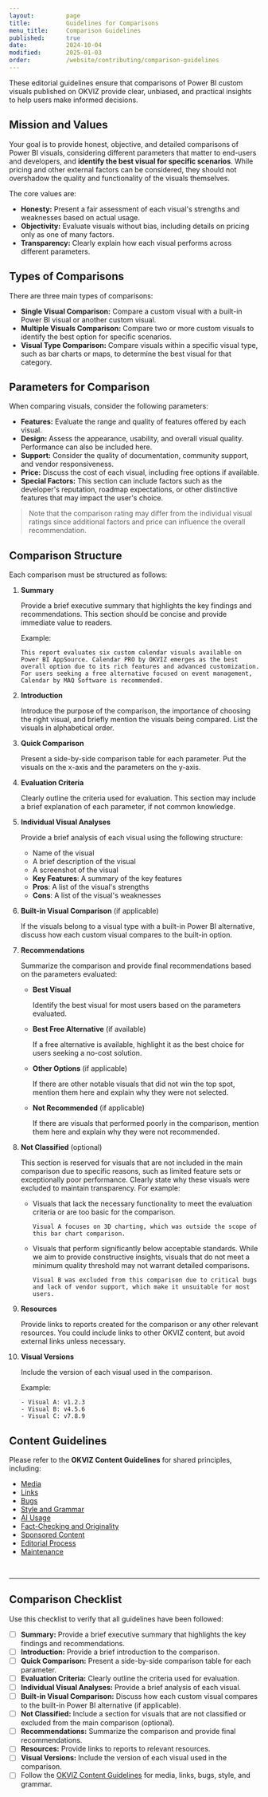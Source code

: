 ```yaml
---
layout:         page
title:          Guidelines for Comparisons
menu_title:     Comparison Guidelines
published:      true
date:           2024-10-04
modified:       2025-01-03
order:          /website/contributing/comparison-guidelines
---
```


These editorial guidelines ensure that comparisons of Power BI custom visuals published on OKVIZ provide clear, unbiased, and practical insights to help users make informed decisions.

## Mission and Values

Your goal is to provide honest, objective, and detailed comparisons of Power BI visuals, considering different parameters that matter to end-users and developers, and **identify the best visual for specific scenarios**. While pricing and other external factors can be considered, they should not overshadow the quality and functionality of the visuals themselves. 

The core values are:

- **Honesty:** Present a fair assessment of each visual's strengths and weaknesses based on actual usage.
- **Objectivity:** Evaluate visuals without bias, including details on pricing only as one of many factors.
- **Transparency:** Clearly explain how each visual performs across different parameters.

## Types of Comparisons

There are three main types of comparisons:
- **Single Visual Comparison:** Compare a custom visual with a built-in Power BI visual or another custom visual.
- **Multiple Visuals Comparison:** Compare two or more custom visuals to identify the best option for specific scenarios.
- **Visual Type Comparison:** Compare visuals within a specific visual type, such as bar charts or maps, to determine the best visual for that category.

## Parameters for Comparison

When comparing visuals, consider the following parameters:

- **Features:** Evaluate the range and quality of features offered by each visual.
- **Design:** Assess the appearance, usability, and overall visual quality. Performance can also be included here.
- **Support:** Consider the quality of documentation, community support, and vendor responsiveness.
- **Price:** Discuss the cost of each visual, including free options if available.
- **Special Factors:** This section can include factors such as the developer's reputation, roadmap expectations, or other distinctive features that may impact the user's choice.

> Note that the comparison rating may differ from the individual visual ratings since additional factors and price can influence the overall recommendation.

## Comparison Structure
Each comparison must be structured as follows:

1. **Summary**

   Provide a brief executive summary that highlights the key findings and recommendations. This section should be concise and provide immediate value to readers.

   Example:

   `This report evaluates six custom calendar visuals available on Power BI AppSource. Calendar PRO by OKVIZ emerges as the best overall option due to its rich features and advanced customization. For users seeking a free alternative focused on event management, Calendar by MAQ Software is recommended.`

2. **Introduction**  

   Introduce the purpose of the comparison, the importance of choosing the right visual, and briefly mention the visuals being compared. List the visuals in alphabetical order.

3. **Quick Comparison**  

   Present a side-by-side comparison table for each parameter. Put the visuals on the x-axis and the parameters on the y-axis.

4. **Evaluation Criteria**  

   Clearly outline the criteria used for evaluation. This section may include a brief explanation of each parameter, if not common knowledge.

5. **Individual Visual Analyses** 
   
   Provide a brief analysis of each visual using the following structure:
   - Name of the visual
   - A brief description of the visual
   - A screenshot of the visual
   - **Key Features**: A summary of the key features
   - **Pros**: A list of the visual's strengths
   - **Cons**: A list of the visual's weaknesses

6. **Built-in Visual Comparison** (if applicable)

   If the visuals belong to a visual type with a built-in Power BI alternative, discuss how each custom visual compares to the built-in option.

7. **Recommendations**  

   Summarize the comparison and provide final recommendations based on the parameters evaluated:

   - **Best Visual**

      Identify the best visual for most users based on the parameters evaluated.

   - **Best Free Alternative** (if available)

      If a free alternative is available, highlight it as the best choice for users seeking a no-cost solution.

   - **Other Options** (if applicable)

      If there are other notable visuals that did not win the top spot, mention them here and explain why they were not selected.  
      
   - **Not Recommended** (if applicable)

      If there are visuals that performed poorly in the comparison, mention them here and explain why they were not recommended.

8. **Not Classified** (optional)

   This section is reserved for visuals that are not included in the main comparison due to specific reasons, such as limited feature sets or exceptionally poor performance. Clearly state why these visuals were excluded to maintain transparency. For example:

      - Visuals that lack the necessary functionality to meet the evaluation criteria or are too basic for the comparison.
      
         `Visual A focuses on 3D charting, which was outside the scope of this bar chart comparison.`

      - Visuals that perform significantly below acceptable standards. While we aim to provide constructive insights, visuals that do not meet a minimum quality threshold may not warrant detailed comparisons.
      
         `Visual B was excluded from this comparison due to critical bugs and lack of vendor support, which make it unsuitable for most users.`

9. **Resources**

   Provide links to reports created for the comparison or any other relevant resources. You could include links to other OKVIZ content, but avoid external links unless necessary.

10. **Visual Versions**  

      Include the version of each visual used in the comparison. 
      
      Example:

      `- Visual A: v1.2.3`  
      `- Visual B: v4.5.6`  
      `- Visual C: v7.8.9`
      
   

## Content Guidelines

Please refer to the **OKVIZ Content Guidelines** for shared principles, including:

- [Media](content-guidelines.md#media)
- [Links](content-guidelines.md#links)
- [Bugs](content-guidelines.md#bugs)
- [Style and Grammar](content-guidelines.md#style-and-grammar)
- [AI Usage](content-guidelines.md#ai-usage)
- [Fact-Checking and Originality](content-guidelines.md#fact-checking-and-originality)
- [Sponsored Content](content-guidelines.md#sponsored-content)
- [Editorial Process](content-guidelines.md#editorial-process)
- [Maintenance](content-guidelines.md#maintenance)

&nbsp; 

---

## Comparison Checklist

Use this checklist to verify that all guidelines have been followed:

- [ ] **Summary:** Provide a brief executive summary that highlights the key findings and recommendations.
- [ ] **Introduction:** Provide a brief introduction to the comparison.
- [ ] **Quick Comparison:** Present a side-by-side comparison table for each parameter.
- [ ] **Evaluation Criteria:** Clearly outline the criteria used for evaluation.
- [ ] **Individual Visual Analyses:** Provide a brief analysis of each visual.
- [ ] **Built-in Visual Comparison:** Discuss how each custom visual compares to the built-in Power BI alternative (if applicable).
- [ ] **Not Classified:** Include a section for visuals that are not classified or excluded from the main comparison (optional).
- [ ] **Recommendations:** Summarize the comparison and provide final recommendations.
- [ ] **Resources:** Provide links to reports to relevant resources.
- [ ] **Visual Versions:** Include the version of each visual used in the comparison.
- [ ] Follow the [OKVIZ Content Guidelines](content-guidelines.md) for media, links, bugs, style, and grammar.